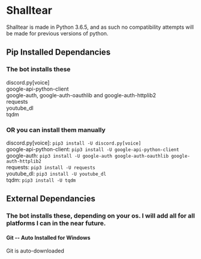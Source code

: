 # Shalltear
Shalltear is made in Python 3.6.5, and as such no compatibility attempts will be made for previous versions of python.

## Pip Installed Dependancies
### The bot installs these

discord.py[voice]  
google-api-python-client  
google-auth, google-auth-oauthlib and google-auth-httplib2  
requests  
youtube_dl  
tqdm  

### OR you can install them manually

discord.py[voice]: ```pip3 install -U discord.py[voice]```  
google-api-python-client: ```pip3 install -U google-api-python-client```  
google-auth: ```pip3 install -U google-auth google-auth-oauthlib google-auth-httplib2```  
requests: ```pip3 install -U requests```  
youtube_dl: ```pip3 install -U youtube_dl```  
tqdm: ```pip3 install -U tqdm```  
  
## External Dependancies
### The bot installs these, depending on your os. I will add all for all platforms I can in the near future.

#### Git -- Auto Installed for Windows
Git is auto-downloaded 
